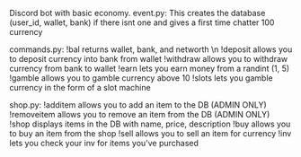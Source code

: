 Discord bot with basic economy.
event.py:
This creates the database (user_id, wallet, bank) if there isnt one and gives a first time chatter 100 currency

commands.py:
  !bal returns wallet, bank, and networth \n
  !deposit allows you to deposit currency into bank from wallet
  !withdraw allows you to withdraw currency from bank to wallet
  !earn lets you earn money from a randint (1, 5)
  !gamble allows you to gamble currency above 10
  !slots lets you gamble currency in the form of a slot machine
  
shop.py:
!additem allows you to add an item to the DB (ADMIN ONLY)
!removeitem allows you to remove an item from the DB (ADMIN ONLY)
!shop displays items in the DB with name, price, description
!buy allows you to buy an item from the shop
!sell allows you to sell an item for currency
!inv lets you check your inv for items you've purchased
